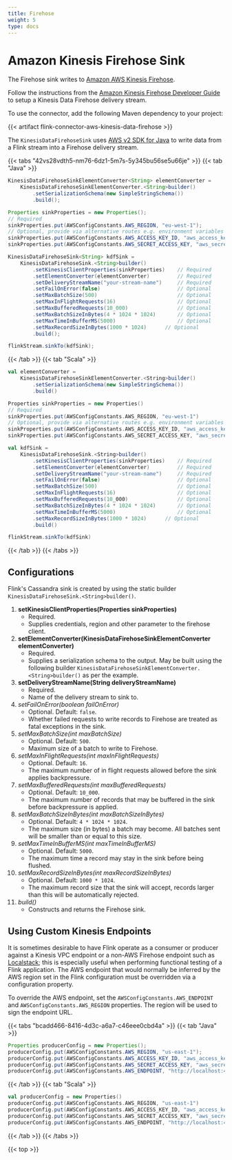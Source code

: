 ```yaml
---
title: Firehose
weight: 5
type: docs
---
```

<!--
Licensed to the Apache Software Foundation (ASF) under one
or more contributor license agreements.  See the NOTICE file
distributed with this work for additional information
regarding copyright ownership.  The ASF licenses this file
to you under the Apache License, Version 2.0 (the
"License"); you may not use this file except in compliance
with the License.  You may obtain a copy of the License at

  http://www.apache.org/licenses/LICENSE-2.0

Unless required by applicable law or agreed to in writing,
software distributed under the License is distributed on an
"AS IS" BASIS, WITHOUT WARRANTIES OR CONDITIONS OF ANY
KIND, either express or implied.  See the License for the
specific language governing permissions and limitations
under the License.
-->

# Amazon Kinesis Firehose Sink

The Firehose sink writes to [Amazon AWS Kinesis Firehose](https://aws.amazon.com/kinesis/data-firehose/).

Follow the instructions from the [Amazon Kinesis Firehose Developer Guide](https://docs.aws.amazon.com/firehose/latest/dev/basic-create.html)
to setup a Kinesis Data Firehose delivery stream.

To use the connector, add the following Maven dependency to your project:

{{< artifact flink-connector-aws-kinesis-data-firehose >}}

The `KinesisDataFirehoseSink` uses [AWS v2 SDK for Java](https://docs.aws.amazon.com/sdk-for-java/latest/developer-guide/home.html) to write data from a Flink stream into a Firehose delivery stream.

{{< tabs "42vs28vdth5-nm76-6dz1-5m7s-5y345bu56se5u66je" >}}
{{< tab "Java" >}}
```java
KinesisDataFirehoseSinkElementConverter<String> elementConverter =
    KinesisDataFirehoseSinkElementConverter.<String>builder()
        .setSerializationSchema(new SimpleStringSchema())
        .build();

Properties sinkProperties = new Properties();
// Required
sinkProperties.put(AWSConfigConstants.AWS_REGION, "eu-west-1");
// Optional, provide via alternative routes e.g. environment variables
sinkProperties.put(AWSConfigConstants.AWS_ACCESS_KEY_ID, "aws_access_key_id");
sinkProperties.put(AWSConfigConstants.AWS_SECRET_ACCESS_KEY, "aws_secret_access_key");

KinesisDataFirehoseSink<String> kdfSink =
    KinesisDataFirehoseSink.<String>builder()
        .setKinesisClientProperties(sinkProperties)    // Required
        .setElementConverter(elementConverter)         // Required
        .setDeliveryStreamName("your-stream-name")     // Required
        .setFailOnError(false)                         // Optional
        .setMaxBatchSize(500)                          // Optional
        .setMaxInFlightRequests(16)                    // Optional
        .setMaxBufferedRequests(10_000)                // Optional
        .setMaxBatchSizeInBytes(4 * 1024 * 1024)       // Optional
        .setMaxTimeInBufferMS(5000)                    // Optional
        .setMaxRecordSizeInBytes(1000 * 1024)      // Optional
        .build();

flinkStream.sinkTo(kdfSink);
```
{{< /tab >}}
{{< tab "Scala" >}}
```scala
val elementConverter =
    KinesisDataFirehoseSinkElementConverter.<String>builder()
        .setSerializationSchema(new SimpleStringSchema())
        .build()

Properties sinkProperties = new Properties()
// Required
sinkProperties.put(AWSConfigConstants.AWS_REGION, "eu-west-1")
// Optional, provide via alternative routes e.g. environment variables
sinkProperties.put(AWSConfigConstants.AWS_ACCESS_KEY_ID, "aws_access_key_id")
sinkProperties.put(AWSConfigConstants.AWS_SECRET_ACCESS_KEY, "aws_secret_access_key")

val kdfSink =
    KinesisDataFirehoseSink.<String>builder()
        .setKinesisClientProperties(sinkProperties)    // Required
        .setElementConverter(elementConverter)         // Required
        .setDeliveryStreamName("your-stream-name")     // Required
        .setFailOnError(false)                         // Optional
        .setMaxBatchSize(500)                          // Optional
        .setMaxInFlightRequests(16)                    // Optional
        .setMaxBufferedRequests(10_000)                // Optional
        .setMaxBatchSizeInBytes(4 * 1024 * 1024)       // Optional
        .setMaxTimeInBufferMS(5000)                    // Optional
        .setMaxRecordSizeInBytes(1000 * 1024)      // Optional
        .build()

flinkStream.sinkTo(kdfSink)
```
{{< /tab >}}
{{< /tabs >}}

## Configurations

Flink's Cassandra sink is created by using the static builder `KinesisDataFirehoseSink.<String>builder()`.

1. __setKinesisClientProperties(Properties sinkProperties)__
    * Required.
    * Supplies credentials, region and other parameter to the firehose client.
2. __setElementConverter(KinesisDataFirehoseSinkElementConverter elementConverter)__
    * Required.
    * Supplies a serialization schema to the output. May be built using the following builder `KinesisDataFirehoseSinkElementConverter.<String>builder()` as per the example.
3. __setDeliveryStreamName(String deliveryStreamName)__
    * Required.
    * Name of the delivery stream to sink to.
4. _setFailOnError(boolean failOnError)_
    * Optional. Default: `false`.
    * Whether failed requests to write records to Firehose are treated as fatal exceptions in the sink.
5. _setMaxBatchSize(int maxBatchSize)_
    * Optional. Default: `500`.
    * Maximum size of a batch to write to Firehose.
6. _setMaxInFlightRequests(int maxInFlightRequests)_
    * Optional. Default: `16`.
    * The maximum number of in flight requests allowed before the sink applies backpressure.
7. _setMaxBufferedRequests(int maxBufferedRequests)_
    * Optional. Default: `10_000`.
    * The maximum number of records that may be buffered in the sink before backpressure is applied. 
8. _setMaxBatchSizeInBytes(int maxBatchSizeInBytes)_
    * Optional. Default: `4 * 1024 * 1024`.
    * The maximum size (in bytes) a batch may become. All batches sent will be smaller than or equal to this size.
9. _setMaxTimeInBufferMS(int maxTimeInBufferMS)_
    * Optional. Default: `5000`.
    * The maximum time a record may stay in the sink before being flushed.
10. _setMaxRecordSizeInBytes(int maxRecordSizeInBytes)_
    * Optional. Default: `1000 * 1024`.
    * The maximum record size that the sink will accept, records larger than this will be automatically rejected.
11. _build()_
    * Constructs and returns the Firehose sink.


## Using Custom Kinesis Endpoints

It is sometimes desirable to have Flink operate as a consumer or producer against a Kinesis VPC endpoint or a non-AWS
Firehose endpoint such as [Localstack](https://localstack.cloud/); this is especially useful when performing
functional testing of a Flink application. The AWS endpoint that would normally be inferred by the AWS region set in the
Flink configuration must be overridden via a configuration property.

To override the AWS endpoint, set the `AWSConfigConstants.AWS_ENDPOINT` and `AWSConfigConstants.AWS_REGION` properties. The region will be used to sign the endpoint URL.

{{< tabs "bcadd466-8416-4d3c-a6a7-c46eee0cbd4a" >}}
{{< tab "Java" >}}
```java
Properties producerConfig = new Properties();
producerConfig.put(AWSConfigConstants.AWS_REGION, "us-east-1");
producerConfig.put(AWSConfigConstants.AWS_ACCESS_KEY_ID, "aws_access_key_id");
producerConfig.put(AWSConfigConstants.AWS_SECRET_ACCESS_KEY, "aws_secret_access_key");
producerConfig.put(AWSConfigConstants.AWS_ENDPOINT, "http://localhost:4566");
```
{{< /tab >}}
{{< tab "Scala" >}}
```scala
val producerConfig = new Properties()
producerConfig.put(AWSConfigConstants.AWS_REGION, "us-east-1")
producerConfig.put(AWSConfigConstants.AWS_ACCESS_KEY_ID, "aws_access_key_id")
producerConfig.put(AWSConfigConstants.AWS_SECRET_ACCESS_KEY, "aws_secret_access_key")
producerConfig.put(AWSConfigConstants.AWS_ENDPOINT, "http://localhost:4566")
```
{{< /tab >}}
{{< /tabs >}}

{{< top >}}

